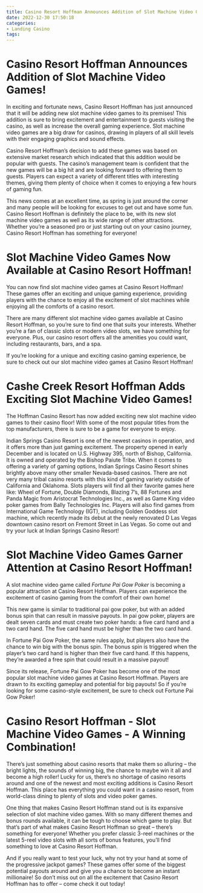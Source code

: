 ```yaml
---
title: Casino Resort Hoffman Announces Addition of Slot Machine Video Games!
date: 2022-12-30 17:50:18
categories:
- Landing Casino
tags:
---
```



#  Casino Resort Hoffman Announces Addition of Slot Machine Video Games!

In exciting and fortunate news, Casino Resort Hoffman has just announced that it will be adding new slot machine video games to its premises! This addition is sure to bring excitement and entertainment to guests visiting the casino, as well as increase the overall gaming experience. Slot machine video games are a big draw for casinos, drawing in players of all skill levels with their engaging graphics and sound effects.

Casino Resort Hoffman’s decision to add these games was based on extensive market research which indicated that this addition would be popular with guests. The casino’s management team is confident that the new games will be a big hit and are looking forward to offering them to guests. Players can expect a variety of different titles with interesting themes, giving them plenty of choice when it comes to enjoying a few hours of gaming fun.

This news comes at an excellent time, as spring is just around the corner and many people will be looking for excuses to get out and have some fun. Casino Resort Hoffman is definitely the place to be, with its new slot machine video games as well as its wide range of other attractions. Whether you’re a seasoned pro or just starting out on your casino journey, Casino Resort Hoffman has something for everyone!

#  Slot Machine Video Games Now Available at Casino Resort Hoffman!

You can now find slot machine video games at Casino Resort Hoffman! These games offer an exciting and unique gaming experience, providing players with the chance to enjoy all the excitement of slot machines while enjoying all the comforts of a casino resort.

There are many different slot machine video games available at Casino Resort Hoffman, so you’re sure to find one that suits your interests. Whether you’re a fan of classic slots or modern video slots, we have something for everyone. Plus, our casino resort offers all the amenities you could want, including restaurants, bars, and a spa.

If you’re looking for a unique and exciting casino gaming experience, be sure to check out our slot machine video games at Casino Resort Hoffman!

#  Cashe Creek Resort Hoffman Adds Exciting Slot Machine Video Games!

The Hoffman Casino Resort has now added exciting new slot machine video games to their casino floor! With some of the most popular titles from the top manufacturers, there is sure to be a game for everyone to enjoy.

Indian Springs Casino Resort is one of the newest casinos in operation, and it offers more than just gaming excitement. The property opened in early December and is located on U.S. Highway 395, north of Bishop, California. It is owned and operated by the Bishop Paiute Tribe. When it comes to offering a variety of gaming options, Indian Springs Casino Resort shines brightly above many other smaller Nevada-based casinos. There are not very many tribal casino resorts with this kind of gaming variety outside of California and Oklahoma. Slots players will find all their favorite games here like: Wheel of Fortune, Double Diamonds, Blazing 7’s, 88 Fortunes and Panda Magic from Aristocrat Technologies Inc., as well as Game King video poker games from Bally Technologies Inc. Players will also find games from International Game Technology (IGT), including Golden Goddess slot machine, which recently made its debut at the newly renovated D Las Vegas downtown casino resort on Fremont Street in Las Vegas. So come out and try your luck at Indian Springs Casino Resort!

#  Slot Machine Video Games Garner Attention at Casino Resort Hoffman!

A slot machine video game called <em>Fortune Pai Gow Poker</em> is becoming a popular attraction at Casino Resort Hoffman. Players can experience the excitement of casino gaming from the comfort of their own home!

This new game is similar to traditional pai gow poker, but with an added bonus spin that can result in massive payouts. In pai gow poker, players are dealt seven cards and must create two poker hands: a five card hand and a two card hand. The five card hand must be higher than the two card hand.

In Fortune Pai Gow Poker, the same rules apply, but players also have the chance to win big with the bonus spin. The bonus spin is triggered when the player’s two card hand is higher than their five card hand. If this happens, they’re awarded a free spin that could result in a massive payout!

Since its release, Fortune Pai Gow Poker has become one of the most popular slot machine video games at Casino Resort Hoffman. Players are drawn to its exciting gameplay and potential for big payouts! So if you’re looking for some casino-style excitement, be sure to check out Fortune Pai Gow Poker!

#  Casino Resort Hoffman - Slot Machine Video Games - A Winning Combination!

There’s just something about casino resorts that make them so alluring – the bright lights, the sounds of winning big, the chance to maybe win it all and become a high roller! Lucky for us, there’s no shortage of casino resorts around and one of the newest and most exciting additions is Casino Resort Hoffman. This place has everything you could want in a casino resort, from world-class dining to plenty of slots and video poker games.

One thing that makes Casino Resort Hoffman stand out is its expansive selection of slot machine video games. With so many different themes and bonus rounds available, it can be tough to choose which game to play. But that’s part of what makes Casino Resort Hoffman so great – there’s something for everyone! Whether you prefer classic 3-reel machines or the latest 5-reel video slots with all sorts of bonus features, you’ll find something to love at Casino Resort Hoffman.

And if you really want to test your luck, why not try your hand at some of the progressive jackpot games? These games offer some of the biggest potential payouts around and give you a chance to become an instant millionaire! So don’t miss out on all the excitement that Casino Resort Hoffman has to offer – come check it out today!